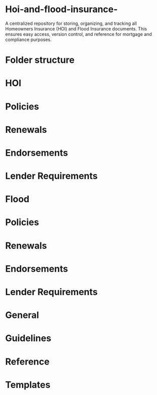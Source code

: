 # Hoi-and-flood-insurance-
A centralized repository for storing, organizing, and tracking all Homeowners Insurance (HOI) and Flood Insurance documents. This ensures easy access, version control, and reference for mortgage and compliance purposes.
# Folder structure 
# HOI
  # Policies
  # Renewals
  # Endorsements
  # Lender Requirements

# Flood
   # Policies
   # Renewals
   # Endorsements
   # Lender Requirements

# General
   # Guidelines
   # Reference
   # Templates
   
